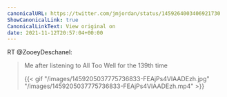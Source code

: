 ```yaml
---
canonicalURL: https://twitter.com/jmjordan/status/1459264003406921730
ShowCanonicalLink: true
CanonicalLinkText: View original on
date: 2021-11-12T20:57:04+00:00
---
```

RT @ZooeyDeschanel:
> Me after listening to All Too Well for the 139th time 
> 
> {{< gif "/images/1459205037775736833-FEAjPs4VIAADEzh.jpg" "/images/1459205037775736833-FEAjPs4VIAADEzh.mp4" >}}